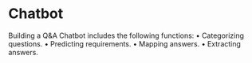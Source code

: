 # Chatbot

Building a Q&A Chatbot includes the following functions:
• Categorizing questions.
• Predicting requirements.
• Mapping answers.
• Extracting answers. 
